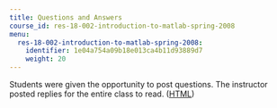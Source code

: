 ```yaml
---
title: Questions and Answers
course_id: res-18-002-introduction-to-matlab-spring-2008
menu:
  res-18-002-introduction-to-matlab-spring-2008:
    identifier: 1e04a754a09b18e013ca4b11d93889d7
    weight: 20
---
```

Students were given the opportunity to post questions. The instructor posted replies for the entire class to read. ([HTML](http://ocw.mit.edu/ans7870/resources/farjoun/qa.html))